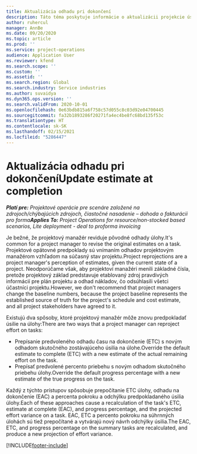 ```yaml
---
title: Aktualizácia odhadu pri dokončení
description: Táto téma poskytuje informácie o aktualizácii projekcie úsilia na projekt.
author: ruhercul
manager: AnnBe
ms.date: 09/20/2020
ms.topic: article
ms.prod: ''
ms.service: project-operations
audience: Application User
ms.reviewer: kfend
ms.search.scope: ''
ms.custom: ''
ms.assetid: ''
ms.search.region: Global
ms.search.industry: Service industries
ms.author: suvaidya
ms.dyn365.ops.version: ''
ms.search.validFrom: 2020-10-01
ms.openlocfilehash: 0e63bdb815a6f758c57d055c8c03d92e04700445
ms.sourcegitcommit: fa32b1893286f20271fa4ec4be8fc68bd135f53c
ms.translationtype: HT
ms.contentlocale: sk-SK
ms.lasthandoff: 02/15/2021
ms.locfileid: "5286447"
---
```

# <a name="update-estimate-at-completion"></a><span data-ttu-id="8c4c8-103">Aktualizácia odhadu pri dokončení</span><span class="sxs-lookup"><span data-stu-id="8c4c8-103">Update estimate at completion</span></span>

<span data-ttu-id="8c4c8-104">_**Platí pre:** Projektové operácie pre scenáre založené na zdrojoch/chýbajúcich zdrojoch, čiastočné nasadenie – dohoda o fakturácii pro forma_</span><span class="sxs-lookup"><span data-stu-id="8c4c8-104">_**Applies To:** Project Operations for resource/non-stocked based scenarios, Lite deployment - deal to proforma invoicing_</span></span>

<span data-ttu-id="8c4c8-105">Je bežné, že projektový manažér reviduje pôvodné odhady úlohy.</span><span class="sxs-lookup"><span data-stu-id="8c4c8-105">It's common for a project manager to revise the original estimates on a task.</span></span> <span data-ttu-id="8c4c8-106">Projektové opätovné predpoklady sú vnímaním odhadov projektovým manažérom vzhľadom na súčasný stav projektu.</span><span class="sxs-lookup"><span data-stu-id="8c4c8-106">Project reprojections are a project manager's perception of estimates, given the current state of a project.</span></span> <span data-ttu-id="8c4c8-107">Neodporúčame však, aby projektoví manažéri menili základné čísla, pretože projektový základ predstavuje etablovaný zdroj pravdivých informácií pre plán projektu a odhad nákladov, čo odsúhlasili všetci účastníci projektu.</span><span class="sxs-lookup"><span data-stu-id="8c4c8-107">However, we don't recommend that project managers change the baseline numbers, because the project baseline represents the established source of truth for the project's schedule and cost estimate, and all project stakeholders have agreed to it.</span></span>

<span data-ttu-id="8c4c8-108">Existujú dva spôsoby, ktoré projektový manažér môže znovu predpokladať úsilie na úlohy:</span><span class="sxs-lookup"><span data-stu-id="8c4c8-108">There are two ways that a project manager can reproject effort on tasks:</span></span>

- <span data-ttu-id="8c4c8-109">Prepísanie predvoleného odhadu času na dokončenie (ETC) s novým odhadom skutočného zostávajúceho úsilia na úlohe.</span><span class="sxs-lookup"><span data-stu-id="8c4c8-109">Override the default estimate to complete (ETC) with a new estimate of the actual remaining effort on the task.</span></span> 
- <span data-ttu-id="8c4c8-110">Prepísať predvolené percento priebehu s novým odhadom skutočného priebehu úlohy.</span><span class="sxs-lookup"><span data-stu-id="8c4c8-110">Override the default progress percentage with a new estimate of the true progress on the task.</span></span>

<span data-ttu-id="8c4c8-111">Každý z týchto prístupov spôsobuje prepočítanie ETC úlohy, odhadu na dokončenie (EAC) a percenta pokroku a odchýlku predpokladaného úsilia úlohy.</span><span class="sxs-lookup"><span data-stu-id="8c4c8-111">Each of these approaches cause a recalculation of the task's ETC, estimate at complete (EAC), and progress percentage, and the projected effort variance on a task.</span></span> <span data-ttu-id="8c4c8-112">EAC, ETC a percento pokroku na súhrnných úlohách sú tiež prepočítané a vytvárajú nový návrh odchýlky úsilia.</span><span class="sxs-lookup"><span data-stu-id="8c4c8-112">The EAC, ETC, and progress percentage on the summary tasks are recalculated, and produce a new projection of effort variance.</span></span>


[!INCLUDE[footer-include](../includes/footer-banner.md)]